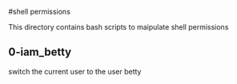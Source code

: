 #shell permissions

This directory contains bash scripts to maipulate shell permissions

## 0-iam_betty
switch the current user to the user betty
